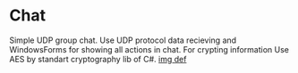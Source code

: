# Chat
Simple UDP group chat. Use UDP protocol data recieving and WindowsForms for showing all actions in chat.
For crypting information Use AES by standart cryptography lib of C#.
[img def](1.png)


